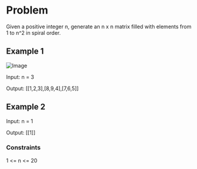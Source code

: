 # Problem

Given a positive integer n, generate an n x n matrix filled with elements from 1 to n^2 in spiral order.

## Example 1

![Image](https://assets.leetcode.com/uploads/2020/11/13/spiraln.jpg)

Input: n = 3

Output: [[1,2,3],[8,9,4],[7,6,5]]

## Example 2

Input: n = 1

Output: [[1]]
 
### Constraints

1 <= n <= 20
